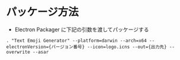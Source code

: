 # パッケージ方法

- Electron Packager に下記の引数を渡してパッケージする

```
. "Text Emoji Generator" --platform=darwin --arch=x64 --electronVersion={バージョン番号} --icon=logo.icns --out={出力先} --overwrite --asar
```
